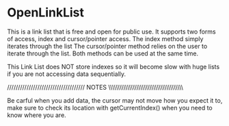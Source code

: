 # OpenLinkList
This is a link list that is free and open for public use. It supports two forms of access, index and cursor/pointer access.
The index method simply iterates through the list
The cursor/pointer method relies on the user to iterate through the list. 
Both methods can be used at the same time.

This Link List does NOT store indexes so it will become slow with huge lists if you are not accessing data sequentially. 

//////////////////////////////////// NOTES \\\\\\\\\\\\\\\\\\\\\\\\\\\\\\\\\\\\\\\\\\\\\\\\\\\\\\\\\\\\\\\\\\\\\\\\\\\\\\\\

Be carful when you add data, the cursor may not move how you expect it to, make sure to check its location with getCurrentIndex() when you need to know where you are.

